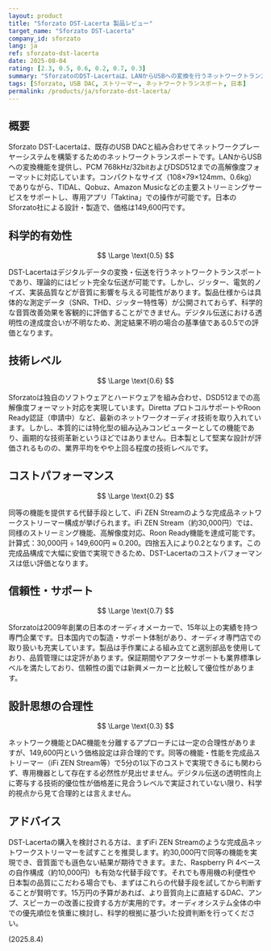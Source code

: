 ```yaml
---
layout: product
title: "Sforzato DST-Lacerta 製品レビュー"
target_name: "Sforzato DST-Lacerta"
company_id: sforzato
lang: ja
ref: sforzato-dst-lacerta
date: 2025-08-04
rating: [2.3, 0.5, 0.6, 0.2, 0.7, 0.3]
summary: "SforzatoのDST-Lacertaは、LANからUSBへの変換を行うネットワークトランスポートです。DSD512まで対応し日本製の品質を誇りますが、同等機能を完成品の安価ストリーマーで実現可能なため、コストパフォーマンスに課題があります。"
tags: [Sforzato, USB DAC, ストリーマー, ネットワークトランスポート, 日本]
permalink: /products/ja/sforzato-dst-lacerta/
---
```

## 概要

Sforzato DST-Lacertaは、既存のUSB DACと組み合わせてネットワークプレーヤーシステムを構築するためのネットワークトランスポートです。LANからUSBへの変換機能を提供し、PCM 768kHz/32bitおよびDSD512までの高解像度フォーマットに対応しています。コンパクトなサイズ（108×79×124mm、0.6kg）でありながら、TIDAL、Qobuz、Amazon Musicなどの主要ストリーミングサービスをサポートし、専用アプリ「Taktina」での操作が可能です。日本のSforzato社による設計・製造で、価格は149,600円です。

## 科学的有効性

$$ \Large \text{0.5} $$

DST-Lacertaはデジタルデータの変換・伝送を行うネットワークトランスポートであり、理論的にはビット完全な伝送が可能です。しかし、ジッター、電気的ノイズ、実装品質などが音質に影響を与える可能性があります。製品仕様からは具体的な測定データ（SNR、THD、ジッター特性等）が公開されておらず、科学的な音質改善効果を客観的に評価することができません。デジタル伝送における透明性の達成度合いが不明なため、測定結果不明の場合の基準値である0.5での評価となります。

## 技術レベル

$$ \Large \text{0.6} $$

Sforzatoは独自のソフトウェアとハードウェアを組み合わせ、DSD512までの高解像度フォーマット対応を実現しています。Diretta プロトコルサポートやRoon Ready認証（申請中）など、最新のネットワークオーディオ技術を取り入れています。しかし、本質的には特化型の組み込みコンピューターとしての機能であり、画期的な技術革新というほどではありません。日本製として堅実な設計が評価されるものの、業界平均をやや上回る程度の技術レベルです。

## コストパフォーマンス

$$ \Large \text{0.2} $$

同等の機能を提供する代替手段として、iFi ZEN Streamのような完成品ネットワークストリーマー構成が挙げられます。iFi ZEN Stream（約30,000円）では、同様のストリーミング機能、高解像度対応、Roon Ready機能を達成可能です。計算式：30,000円 ÷ 149,600円 ≈ 0.200。四捨五入により0.2となります。この完成品構成で大幅に安価で実現できるため、DST-Lacertaのコストパフォーマンスは低い評価となります。

## 信頼性・サポート

$$ \Large \text{0.7} $$

Sforzatoは2009年創業の日本のオーディオメーカーで、15年以上の実績を持つ専門企業です。日本国内での製造・サポート体制があり、オーディオ専門店での取り扱いも充実しています。製品は手作業による組み立てと選別部品を使用しており、品質管理には定評があります。保証期間やアフターサポートも業界標準レベルを満たしており、信頼性の面では新興メーカーと比較して優位性があります。

## 設計思想の合理性

$$ \Large \text{0.3} $$

ネットワーク機能とDAC機能を分離するアプローチには一定の合理性がありますが、149,600円という価格設定は非合理的です。同等の機能・性能を完成品ストリーマー（iFi ZEN Stream等）で5分の1以下のコストで実現できるにも関わらず、専用機器として存在する必然性が見出せません。デジタル伝送の透明性向上に寄与する技術的優位性が価格差に見合うレベルで実証されていない限り、科学的視点から見て合理的とは言えません。

## アドバイス

DST-Lacertaの購入を検討される方は、まずiFi ZEN Streamのような完成品ネットワークストリーマーを試すことを推奨します。約30,000円で同等の機能を実現でき、音質面でも遜色ない結果が期待できます。また、Raspberry Pi 4ベースの自作構成（約10,000円）も有効な代替手段です。それでも専用機の利便性や日本製の品質にこだわる場合でも、まずはこれらの代替手段を試してから判断することが賢明です。15万円の予算があれば、より音質向上に直結するDAC、アンプ、スピーカーの改善に投資する方が実用的です。オーディオシステム全体の中での優先順位を慎重に検討し、科学的根拠に基づいた投資判断を行ってください。

(2025.8.4)
